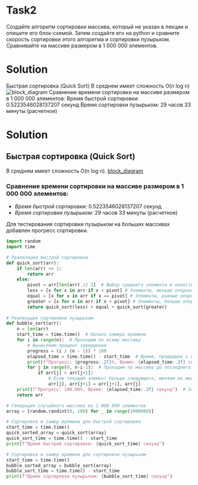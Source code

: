 # Task2
Создайте алгоритм сортировки массива, который не указан в лекции и опишите его блок-схемой. 
Затем создайте его на python и сравните скорость сортировки этого алгоритма и сортировки пузырьком.
Сравнивайте на массиве размером в 1 000 000 элементов. 

# Solution
Быстрая сортировка (Quick Sort)
В среднем имеет сложность O(n log n)
![block_diagram](https://github.com/user-attachments/assets/8f9de5e5-1fe0-4a77-a560-8b5177fe60fe)
Сравнение времени сортировки на массиве размером в 1 000 000 элементов:
Время быстрой сортировки: 0.5223546028137207 секунд
Время сортировки пузырьком: 29 часов 33 минуты (расчетное)

# Solution
## Быстрая сортировка (Quick Sort)
В среднем имеет сложность O(n log n).
[block_diagram](https://github.com/user-attachments/assets/8f9de5e5-1fe0-4a77-a560-8b5177fe60fe)
### Сравнение времени сортировки на массиве размером в 1 000 000 элементов:
- *Время быстрой сортировки:* 0.5223546028137207 секунд
- *Время сортировки пузырьком:* 29 часов 33 минуты (расчетное)

Для тестирования сортировки пузырьком на больших массивах добавлен прогресс сортировки.
```python
import random
import time

# Реализация быстрой сортировки
def quick_sort(arr):
	if len(arr) <= 1:
		return arr
	else:
		pivot = arr[len(arr) // 2]  # Выбор среднего элемента в качестве опорного
		less = [x for x in arr if x < pivot] # Элементы, меньше опорного
		equal = [x for x in arr if x == pivot] # Элементы, равные опорному
		greater = [x for x in arr if x > pivot] # Элементы, больше опорного
		return quick_sort(less) + equal + quick_sort(greater)
		
# Реализация сортировки пузырьком
def bubble_sort(arr):
	n = len(arr)
	start_time = time.time()  # Начало замера времени
	for i in range(n):  # Проходим по всему массиву
		# Вычисляем процент завершения
		progress = (i / (n - 1)) * 100
		elapsed_time = time.time() - start_time  # Время, прошедшее с начала
		print(f"Прогресс: {progress:.2f}%, Время: {elapsed_time:.2f} секунд", end='\r')
		for j in range(0, n-i-1):  # Проходим по массиву до последнего неотсортированного элемента
			if arr[j] > arr[j+1]:
				# Если текущий элемент больше следующего, меняем их местами
				arr[j], arr[j+1] = arr[j+1], arr[j]
	print(f"Прогресс: 100.00%, Время: {elapsed_time:.2f} секунд")  # Завершаем вывод прогресса
	return arr

# Генерация случайного массива из 1 000 000 элементов
array = [random.randint(0, 100) for _ in range(1000000)]

# Сортировка и замер времени для быстрой сортировки
start_time = time.time()
quick_sorted_array = quick_sort(array)
quick_sort_time = time.time() - start_time
print(f"Время быстрой сортировки: {quick_sort_time} секунд")

# Сортировка и замер времени для сортировки пузырьком
start_time = time.time()
bubble_sorted_array = bubble_sort(array)
bubble_sort_time = time.time() - start_time
print(f"Время сортировки пузырьком: {bubble_sort_time} секунд")
```
